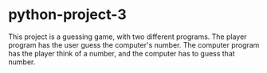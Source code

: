 # python-project-3
This project is a guessing game, with two different programs.
The player program has the user guess the computer's number.
The computer program has the player think of a number, and the computer has to guess that number.
